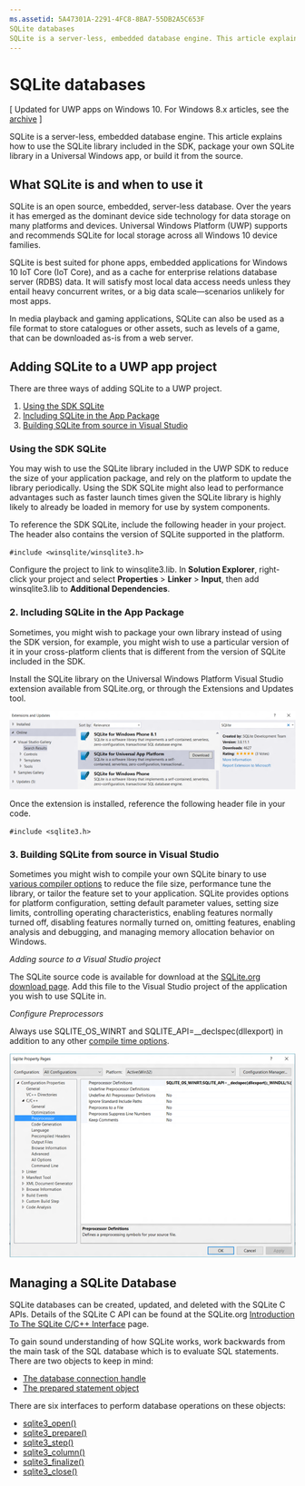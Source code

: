 ```yaml
---
ms.assetid: 5A47301A-2291-4FC8-8BA7-55DB2A5C653F
SQLite databases
SQLite is a server-less, embedded database engine. This article explains how to use the SQLite library included in the SDK, package your own SQLite library in a Universal Windows app, or build it from the source.
---
```

# SQLite databases

\[ Updated for UWP apps on Windows 10. For Windows 8.x articles, see the [archive](http://go.microsoft.com/fwlink/p/?linkid=619132) \]


SQLite is a server-less, embedded database engine. This article explains how to use the SQLite library included in the SDK, package your own SQLite library in a Universal Windows app, or build it from the source.

## What SQLite is and when to use it

SQLite is an open source, embedded, server-less database. Over the years it has emerged as the dominant device side technology for data storage on many platforms and devices. Universal Windows Platform (UWP) supports and recommends SQLite for local storage across all Windows 10 device families.

SQLite is best suited for phone apps, embedded applications for Windows 10 IoT Core (IoT Core), and as a cache for enterprise relations database server (RDBS) data. It will satisfy most local data access needs unless they entail heavy concurrent writes, or a big data scale—scenarios unlikely for most apps.

In media playback and gaming applications, SQLite can also be used as a file format to store catalogues or other assets, such as levels of a game, that can be downloaded as-is from a web server.

## Adding SQLite to a UWP app project

There are three ways of adding SQLite to a UWP project.

1.  [Using the SDK SQLite](#using-the-sdk-sqlite)
2.  [Including SQLite in the App Package](#including-sqlite-in-the-app-package)
3.  [Building SQLite from source in Visual Studio](#building-sqlite-from-source-in-visual-studio)

### Using the SDK SQLite

You may wish to use the SQLite library included in the UWP SDK to reduce the size of your application package, and rely on the platform to update the library periodically. Using the SDK SQLite might also lead to performance advantages such as faster launch times given the SQLite library is highly likely to already be loaded in memory for use by system components.

To reference the SDK SQLite, include the following header in your project. The header also contains the version of SQLite supported in the platform.

`#include <winsqlite/winsqlite3.h>`

Configure the project to link to winsqlite3.lib. In **Solution Explorer**, right-click your project and select **Properties** &gt; **Linker** &gt; **Input**, then add winsqlite3.lib to **Additional Dependencies**.

### 2. Including SQLite in the App Package

Sometimes, you might wish to package your own library instead of using the SDK version, for example, you might wish to use a particular version of it in your cross-platform clients that is different from the version of SQLite included in the SDK.

Install the SQLite library on the Universal Windows Platform Visual Studio extension available from SQLite.org, or through the Extensions and Updates tool.

![Extensions and Updates screen](./images/extensions-and-updates.png)

Once the extension is installed, reference the following header file in your code.

`#include <sqlite3.h>`

### 3. Building SQLite from source in Visual Studio

Sometimes you might wish to compile your own SQLite binary to use [various compiler options](http://www.sqlite.org/compile.html) to reduce the file size, performance tune the library, or tailor the feature set to your application. SQLite provides options for platform configuration, setting default parameter values, setting size limits, controlling operating characteristics, enabling features normally turned off, disabling features normally turned on, omitting features, enabling analysis and debugging, and managing memory allocation behavior on Windows.

*Adding source to a Visual Studio project*

The SQLite source code is available for download at the [SQLite.org download page](https://www.sqlite.org/download.html). Add this file to the Visual Studio project of the application you wish to use SQLite in.

*Configure Preprocessors*

Always use SQLITE\_OS\_WINRT and SQLITE\_API=\_\_declspec(dllexport) in addition to any other [compile time options](http://www.sqlite.org/compile.html).

![SQLite Property Pages screen](./images/property-pages.png)

## Managing a SQLite Database

SQLite databases can be created, updated, and deleted with the SQLite C APIs. Details of the SQLite C API can be found at the SQLite.org [Introduction To The SQLite C/C++ Interface](http://www.sqlite.org/cintro.html) page.

To gain sound understanding of how SQLite works, work backwards from the main task of the SQL database which is to evaluate SQL statements. There are two objects to keep in mind:

-   [The database connection handle](https://www.sqlite.org/c3ref/sqlite3.html)
-   [The prepared statement object](https://www.sqlite.org/c3ref/stmt.html)

There are six interfaces to perform database operations on these objects:

-   [sqlite3\_open()](https://web.archive.org/web/20141228070025/http:/www.sqlite.org/c3ref/open.html)
-   [sqlite3\_prepare()](https://web.archive.org/web/20141228070025/http:/www.sqlite.org/c3ref/prepare.html)
-   [sqlite3\_step()](https://web.archive.org/web/20141228070025/http:/www.sqlite.org/c3ref/step.html)
-   [sqlite3\_column()](https://web.archive.org/web/20141228070025/http:/www.sqlite.org/c3ref/column_blob.html)
-   [sqlite3\_finalize()](https://web.archive.org/web/20141228070025/http:/www.sqlite.org/c3ref/finalize.html)
-   [sqlite3\_close()](https://web.archive.org/web/20141228070025/http:/www.sqlite.org/c3ref/close.html)

 

 




<!--HONumber=Mar16_HO1-->
